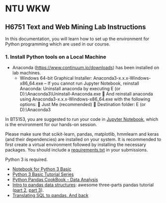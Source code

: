 # NTU WKW

## H6751 Text and Web Mining Lab Instructions 

In this documentation, you will learn how to set up the environment for Python programming which are used in our course.

### 1. Install Python tools on a Local Machine

* Anaconda (https://www.continuum.io/downloads) has been installed on lab machines.
    * Windows 64-bit Graphical Installer: Anaconda3-x.x.x-Windows-x86_64.exe – If you cannot run Jupyter Notebook, reinstall Anaconda:
    Uninstall anaconda by executing E (or D):\Anaconda3\Uninstall-Anaconda.exe
 And reinstall anaconda using Anaconda3-x.x.x-Windows-x86_64.exe with the following options:
 Just Me (recommended)
 Destination folder: E (or D):\Anaconda3

In BT5153, you are suggested to run your code in [Jupyter Notebook](https://medium.com/codingthesmartway-com-blog/getting-started-with-jupyter-notebook-for-python-4e7082bd5d46), which is the environment for our hands-on session. 
 
Please make sure that scikit-learn, pandas, matplotlib, hmmlearn and keras (and their dependencies) are installed on your system. It is recommended to first create a virtual environment followed by installing the necessary packages. You should include a [requirements.txt](https://pip.pypa.io/en/stable/user_guide/) in your submissions. 

Python 3 is required.
- [Notebook for Python 3 Basic](https://github.com/kuleshov/cs228-material/blob/master/tutorials/python/cs228-python-tutorial.ipynb)
- [Python 3 Basic Tutorial Series](https://www.youtube.com/watch?v=oVp1vrfL_w4&list=PLQVvvaa0QuDe8XSftW-RAxdo6OmaeL85M)
- [Python Pandas CookBook - Data Analysis](https://www.youtube.com/watch?v=Sne1TvnOkqM)
- [Intro to pandas data structures](http://www.gregreda.com/2013/10/26/intro-to-pandas-data-structures/): awesome three-parts pandas tutorial ([part 2](http://www.gregreda.com/2013/10/26/working-with-pandas-dataframes/), [part 3](http://www.gregreda.com/2013/10/26/using-pandas-on-the-movielens-dataset/)).
- [Translating SQL to pandas. And back](https://www.youtube.com/watch?v=1uVWjdAbgBg)
